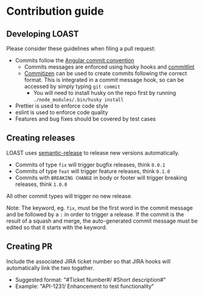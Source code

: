 # Contribution guide

## Developing LOAST

Please consider these guidelines when filing a pull request:

- Commits follow the [Angular commit convention](https://github.com/angular/angular.js/blob/master/DEVELOPERS.md#-git-commit-guidelines)
  - Commits messages are enforced using husky hooks and [commitlint](https://github.com/conventional-changelog/commitlint)
  - [Commitizen](https://github.com/commitizen/cz-cli) can be used to create commits following the correct format. This is integrated in a commit message hook, so can be accessed by simply typing `git commit`
    - You will need to install husky on the repo first by running `./node_modules/.bin/husky install`
- Prettier is used to enforce code style
- eslint is used to enforce code quality
- Features and bug fixes should be covered by test cases

## Creating releases

LOAST uses [semantic-release](https://github.com/semantic-release/semantic-release)
to release new versions automatically.

- Commits of type `fix` will trigger bugfix releases, think `0.0.1`
- Commits of type `feat` will trigger feature releases, think `0.1.0`
- Commits with `BREAKING CHANGE` in body or footer will trigger breaking releases, think `1.0.0`

All other commit types will trigger no new release.

Note: The keyword, eg. `fix`, must be the first word in the commit message and be followed by a `:` in order to trigger a release.  If the commit is the result of a squash and merge, the auto-generated commit message must be edited so that it starts with the keyword.

## Creating PR

Include the associated JIRA ticket number so that JIRA hooks will automatically link the two togather.

- Suggested format: "#Ticket Number#/ #Short description#"
- Example: "API-1231/ Enhancement to test functionality"

